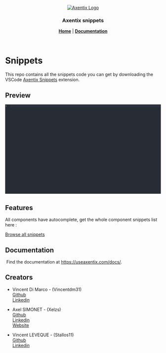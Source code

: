 <p align="center">
  <a href="https://useaxentix.com/">
    <img src="https://useaxentix.com/android-chrome-512x512.png" alt="Axentix Logo" width="120" height="120">
  </a>
</p>

<h3 align="center">Axentix snippets</h3>

<p align="center">
  <a href="https://useaxentix.com/"><strong>Home</strong></a> |
  <a href="https://useaxentix.com/docs/"><strong>Documentation</strong></a>
</p>

<br>

# Snippets

This repo contains all the snippets code you can get by downloading the VSCode [Axentix Snippets](https://marketplace.visualstudio.com/items?itemName=axentix.axentix-snippet) extension.


## Preview

<img src="./images/snippets.gif" alt="Snippets gif">

## Features

All components have autocomplete, get the whole component snippets list here :

[Browse all snippets](https://github.com/axentix/snippet-ax/tree/master/snippets)

## Documentation
​
Find the documentation at <https://useaxentix.com/docs/>.

## Creators
- Vincent Di Marco - (Vincentdm31)  
  [Github](https://github.com/Vincentdm31)  
  [Linkedin](https://www.linkedin.com/in/vincentdimarco/)

- Axel SIMONET - (Xelzs)  
  [Github](https://github.com/Xelzs)  
  [Linkedin](https://www.linkedin.com/in/axel-simonet/)  
  [Website](https://axelsimonet.fr/)

- Vincent LEVEQUE - (Stallos11)  
  [Github](https://github.com/Stallos11)  
  [Linkedin](https://www.linkedin.com/in/leveque-vincent/)
